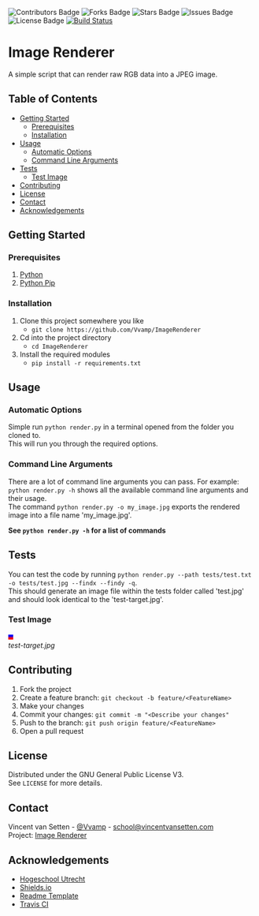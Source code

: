 <!-- Project Badges-->
![Contributors Badge](https://img.shields.io/github/contributors/Vvamp/ImageLoader.svg?)
![Forks Badge](https://img.shields.io/github/forks/Vvamp/ImageLoader.svg?)
![Stars Badge](https://img.shields.io/github/stars/Vvamp/ImageLoader.svg?)
![Issues Badge](https://img.shields.io/github/issues/Vvamp/ImageLoader.svg?)
![License Badge](https://img.shields.io/github/license/Vvamp/ImageLoader.svg?)
[![Build Status](https://travis-ci.com/Vvamp/ImageRenderer.svg?branch=master)](https://travis-ci.com/Vvamp/ImageRenderer)

# Image Renderer
A simple script that can render raw RGB data into a JPEG image.

## Table of Contents
- [Getting Started](#Getting-Started)
    - [Prerequisites](#Prerequisites)
    - [Installation]("#Installation)
- [Usage](#Usage)
    - [Automatic Options](#Automatic-Options)
    - [Command Line Arguments](#Command-Line-Arguments)
- [Tests](#Tests)
    - [Test Image](#Test-Image)
- [Contributing](#Contributing)
- [License](#License)
- [Contact](#Contact)
- [Acknowledgements](#Acknowledgements)

## Getting Started
### Prerequisites
1. [Python](https://www.python.org/)
2. [Python Pip]("https://pypi.org/project/pip/")


### Installation
1. Clone this project somewhere you like
    - `git clone https://github.com/Vvamp/ImageRenderer`
2. Cd into the project directory
    - `cd ImageRenderer`
3. Install the required modules
    - `pip install -r requirements.txt`


## Usage
### Automatic Options
Simple run `python render.py` in a terminal opened from the folder you cloned to.  
This will run you through the required options.

### Command Line Arguments
There are a lot of command line arguments you can pass.
For example: `python render.py -h` shows all the available command line arguments and their usage.  
The command `python render.py -o my_image.jpg` exports the rendered image into a file name 'my_image.jpg'.

**See `python render.py -h` for a list of commands**
## Tests
You can test the code by running `python render.py --path tests/test.txt -o tests/test.jpg --findx --findy -q`.  
This should generate an image file within the tests folder called 'test.jpg' and should look identical to the 'test-target.jpg'.  

### Test Image
![test-target.jpg](tests/test-target.jpg)  
*test-target.jpg*

## Contributing
1. Fork the project
2. Create a feature branch: `git checkout -b feature/<FeatureName>`
3. Make your changes
4. Commit your changes: `git commit -m "<Describe your changes"`
5. Push to the branch: `git push origin feature/<FeatureName>`
6. Open a pull request

## License
Distributed under the GNU General Public License V3.  
See `LICENSE` for more details.

## Contact
Vincent van Setten - [@Vvamp](https://github.com/Vvamp) - [school@vincentvansetten.com](mailto:school@vincentvansetten.com)  
Project: [Image Renderer](https://github.com/Vvamp/ImageRenderer)

## Acknowledgements
- [Hogeschool Utrecht](https://www.hu.nl/)
- [Shields.io](https://https://shields.io/)
- [Readme Template](https://github.com/othneildrew/Best-README-Template)
- [Travis CI](https://travis-ci.com)
